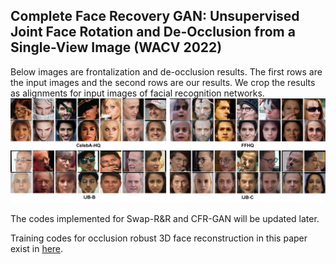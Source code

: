 ## Complete Face Recovery GAN: Unsupervised Joint Face Rotation and De-Occlusion from a Single-View Image (WACV 2022)
Below images are frontalization and de-occlusion results. The first rows are the input images and the second rows are our results. We crop the results as alignments for input images of facial recognition networks.
![](figure/app_samples.png)

The codes implemented for Swap-R&R and CFR-GAN will be updated later.

Training codes for occlusion robust 3D face reconstruction in this paper exist in [here](https://github.com/yeongjoonJu/Occlusion-Robust-3D-Face-CFR-GAN).
